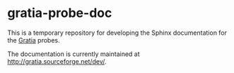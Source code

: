 # gratia-probe-doc

This is a temporary repository for developing the Sphinx documentation 
for the [Gratia](https://sourceforge.net/projects/gratia/) probes.

The documentation is currently maintained at http://gratia.sourceforge.net/dev/.
